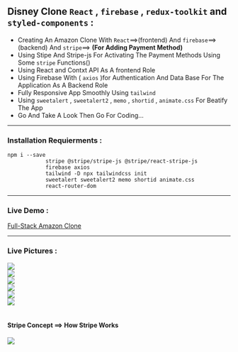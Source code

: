 ##  Disney Clone `React` , `firebase` , `redux-toolkit` and `styled-components`  :
 + Creating An Amazon Clone With `React`==>(frontend) And `firebase`==>(backend) And `stripe`==> **(For Adding Payment Method)**
 + Using Stipe And Stripe-js For Activating The Payment Methods Using Some `stripe` Functions()
 + Using React and Contxt API As A frontend Role 
 + Using Firebase With ( `axios` )for Authentication And Data Base For The Application As A Backend Role
 + Fully Responsive App Smoothly Using `tailwind`
 + Using `sweetalert` , `sweetalert2` , `memo` , `shortid` , `animate.css`  For Beatify The App
 + Go And Take A Look Then Go For Coding...
 ---------------------------------------------------------------------------------------------------------------
 ### Installation Requierments :
 ```
 npm i --save 
             stripe @stripe/stripe-js @stripe/react-stripe-js
             firebase axios
             tailwind -D npx tailwindcss init
             sweetalert sweetalert2 memo shortid animate.css
             react-router-dom
   ``` 
  ---------------------------------------------------------------------------------------------------------------
 ### Live Demo : 
 [Full-Stack Amazon Clone](https://ob-full-stack-amazon-clone.onrender.com)
 
 ---------------------------------------------------------------------------------------------------------------
 ### Live Pictures :
 <div>
 <img src='https://user-images.githubusercontent.com/114960595/219815623-e7c58584-f849-49f6-93d2-4d75d0594499.png' />
 <br />
 <img src='https://user-images.githubusercontent.com/114960595/219815543-89406939-ea21-4246-835b-fef71f040e0b.png' />
  <br />
 <img src='https://user-images.githubusercontent.com/114960595/219815544-3b7f5c95-313b-4768-8389-b500615c4be9.png' />
  <br />
 <img src='https://user-images.githubusercontent.com/114960595/219815563-f472e978-bf69-4fd4-b77d-2312000139a8.png' />
  <br />
 <img src='https://user-images.githubusercontent.com/114960595/219815576-b1670210-1310-4561-b45f-e77639fb9f89.png' />
 <br />
 <img src='https://user-images.githubusercontent.com/114960595/219815583-120eda69-e6e7-4961-b708-98b632960ebb.png' />
 <br />
 <br />
 <h4> Stripe Concept ==> How Stripe Works </h4>
 <img src='https://user-images.githubusercontent.com/114960595/219816202-282bf8bd-31e3-472f-82cb-2dd9edb8aad2.png' />
 </div>
